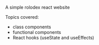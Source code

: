 A simple rolodex react website

Topics covered:
- class components
- functional components
- React hooks (useState and useEffects)
